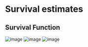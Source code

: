 # Survival estimates
## Survival Function
![image](https://github.com/anjiladhikari/AI-for-medical/assets/21165474/19565dc8-a7dc-4825-b587-9aa76a4a1247)
![image](https://github.com/anjiladhikari/AI-for-medical/assets/21165474/4b7517ed-0ce9-4893-9de2-921d08ecd090)
![image](https://github.com/anjiladhikari/AI-for-medical/assets/21165474/2d57cfcf-bef0-4739-93b3-937b8786eace)
